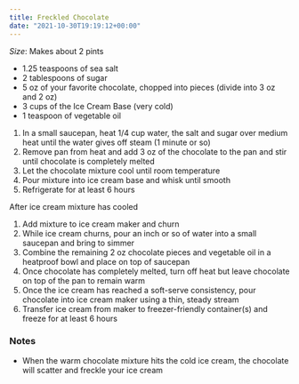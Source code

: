 ```yaml
---
title: Freckled Chocolate 
date: "2021-10-30T19:19:12+00:00"
---
```

*Size*: Makes about 2 pints

- 1.25 teaspoons of sea salt
- 2 tablespoons of sugar
- 5 oz of your favorite chocolate, chopped into pieces (divide into 3 oz and 2 oz)
- 3 cups of the Ice Cream Base (very cold)
- 1 teaspoon of vegetable oil

1. In a small saucepan, heat 1/4 cup water, the salt and sugar over medium heat until the water gives off steam (1 minute or so)
2. Remove pan from heat and add 3 oz of the chocolate to the pan and stir until chocolate is completely melted
3. Let the chocolate mixture cool until room temperature
4. Pour mixture into ice cream base and whisk until smooth
5. Refrigerate for at least 6 hours

After ice cream mixture has cooled

1. Add mixture to ice cream maker and churn
2. While ice cream churns, pour an inch or so of water into a small saucepan and bring to simmer
3. Combine the remaining 2 oz chocolate pieces and vegetable oil in a heatproof bowl and place on top of saucepan
4. Once chocolate has completely melted, turn off heat but leave chocolate on top of the pan to remain warm
5. Once the ice cream has reached a soft-serve consistency, pour chocolate into ice cream maker using a thin, steady stream
6. Transfer ice cream from maker to freezer-friendly container(s) and freeze for at least 6 hours

### Notes
- When the warm chocolate mixture hits the cold ice cream, the chocolate will scatter and freckle your ice cream
